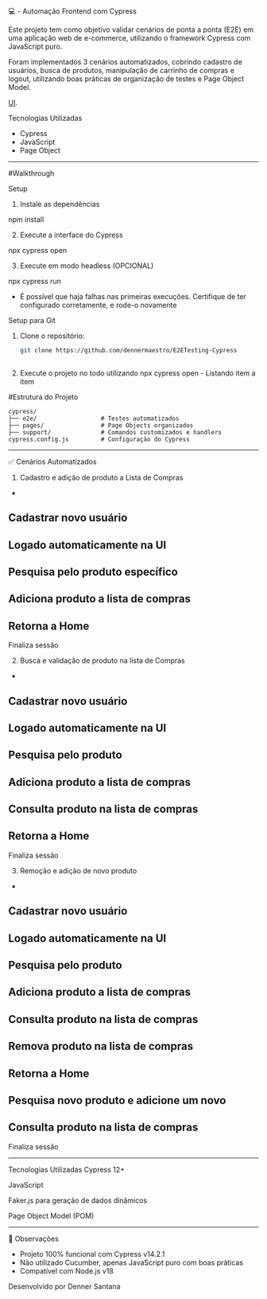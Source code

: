  💻  - Automação Frontend com Cypress

Este projeto tem como objetivo validar cenários de ponta a ponta (E2E) em uma aplicação web de e-commerce, utilizando o framework Cypress com JavaScript puro.

Foram implementados 3 cenários automatizados, cobrindo cadastro de usuários, busca de produtos, manipulação de carrinho de compras e logout, utilizando boas práticas de organização de testes e Page Object Model.

[UI](https://front.serverest.dev//).



 Tecnologias Utilizadas

- Cypress
- JavaScript
- Page Object

---

#Walkthrough

Setup

1. Instale as dependências 

npm install

2. Execute a interface do Cypress

npx cypress open

3. Execute em modo headless (OPCIONAL)

npx cypress run


* É possível que haja falhas nas primeiras execuções. Certifique de ter configurado corretamente, e rode-o novamente



Setup para Git

1. Clone o repositório:
   ```bash
   git clone https://github.com/dennermaestro/E2ETesting-Cypress
  
2. Execute o projeto no todo utilizando npx cypress open - Listando item a item


#Estrutura do Projeto

```
cypress/
├── e2e/                  # Testes automatizados
├── pages/                # Page Objects organizados
├── support/              # Comandos customizados e handlers
cypress.config.js         # Configuração do Cypress
```

---

 ✅ Cenários Automatizados

1. Cadastro e adição de produto a Lista de Compras

-
Cadastrar novo usuário
-
Logado automaticamente na UI
-
Pesquisa pelo produto específico
-
Adiciona produto a lista de compras
-
Retorna a Home
-
Finaliza sessão


2. Busca e validação de produto na lista de Compras

-
Cadastrar novo usuário
-
Logado automaticamente na UI
-
Pesquisa pelo produto
-
Adiciona produto a lista de compras
-
Consulta produto na lista de compras
-
Retorna a Home
-
Finaliza sessão


3. Remoção e adição de novo produto

-
Cadastrar novo usuário
-
Logado automaticamente na UI
-
Pesquisa pelo produto
-
Adiciona produto a lista de compras
-
Consulta produto na lista de compras
-
Remova produto na lista de compras
-
Retorna a Home
-
Pesquisa novo produto e adicione um novo
-
Consulta produto na lista de compras
-
Finaliza sessão



------
 Tecnologias Utilizadas
Cypress 12+

JavaScript

Faker.js para geração de dados dinâmicos

Page Object Model (POM)

---
📌 Observações

- Projeto 100% funcional com Cypress v14.2.1
- Não utilizado Cucumber, apenas JavaScript puro com boas práticas
- Compatível com Node.js v18

Desenvolvido por Denner Santana


